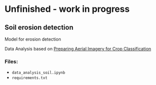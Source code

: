 # Unfinished - work in progress
## Soil erosion detection 
Model for erosion detection

Data Analysis based on [Preparing Aerial Imagery for Crop Classification](https://medium.datadriveninvestor.com/preparing-aerial-imagery-for-crop-classification-ce05d3601c68)

### Files:
- `data_analysis_soil.ipynb`
- `requirements.txt`
